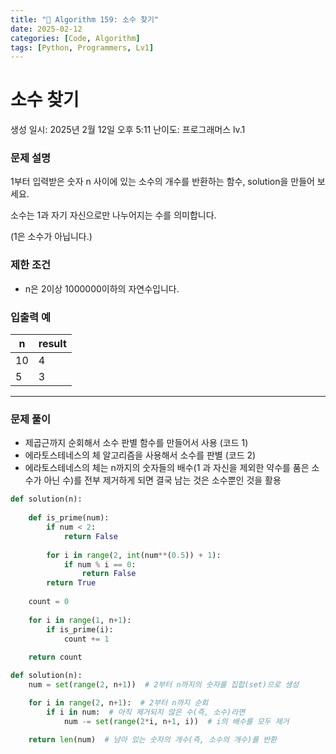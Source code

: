 ```yaml
---
title: "🧠 Algorithm 159: 소수 찾기"
date: 2025-02-12
categories: [Code, Algorithm]
tags: [Python, Programmers, Lv1]
---
```


# 소수 찾기

생성 일시: 2025년 2월 12일 오후 5:11
난이도: 프로그래머스 lv.1

### **문제 설명**

1부터 입력받은 숫자 n 사이에 있는 소수의 개수를 반환하는 함수, solution을 만들어 보세요.

소수는 1과 자기 자신으로만 나누어지는 수를 의미합니다.

(1은 소수가 아닙니다.)

### 제한 조건

- n은 2이상 1000000이하의 자연수입니다.

### 입출력 예

| n | result |
| --- | --- |
| 10 | 4 |
| 5 | 3 |

---

### 문제 풀이

- 제곱근까지 순회해서 소수 판별 함수를 만들어서 사용 (코드 1)
- 에라토스테네스의 체 알고리즘을 사용해서 소수를 판별 (코드 2)
- 에라토스테네스의 체는 n까지의 숫자들의 배수(1 과 자신을 제외한 약수를 품은 소수가 아닌 수)를 전부 제거하게 되면 결국 남는 것은 소수뿐인 것을 활용

```python
def solution(n):
    
    def is_prime(num):
        if num < 2:
            return False
        
        for i in range(2, int(num**(0.5)) + 1):
            if num % i == 0:
                return False
        return True   
            
    count = 0
    
    for i in range(1, n+1):
        if is_prime(i):
            count += 1
        
    return count
```

```python
def solution(n):
    num = set(range(2, n+1))  # 2부터 n까지의 숫자를 집합(set)으로 생성

    for i in range(2, n+1):  # 2부터 n까지 순회
        if i in num:  # 아직 제거되지 않은 수(즉, 소수)라면
            num -= set(range(2*i, n+1, i))  # i의 배수를 모두 제거

    return len(num)  # 남아 있는 숫자의 개수(즉, 소수의 개수)를 반환

```